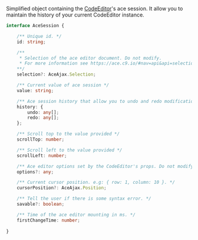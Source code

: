 Simplified object containing the [CodeEditor](http://localhost:6060/#typescript-1)'s ace session.
It allow you to maintain the history of your current CodeEditor instance.

```typescript
interface AceSession {

    /** Unique id. */
    id: string;

    /**
     * Selection of the ace editor document. Do not modify.
     * For more information see https://ace.c9.io/#nav=api&api=selection
    **/
    selection?: AceAjax.Selection;

    /** Current value of ace session */
    value: string;

    /** Ace session history that allow you to undo and redo modifications.  */
    history: {
        undo: any[];
        redo: any[];
    };

    /** Scroll top to the value provided */
    scrollTop: number;

    /** Scroll left to the value provided */
    scrollLeft: number;

    /** Ace editor options set by the CodeEditor's props. Do not modify. */
    options?: any;

    /** Current cursor position. e.g: { row: 1, column: 10 }. */
    cursorPosition?: AceAjax.Position;

    /** Tell the user if there is some syntax error. */
    savable?: boolean;

    /** Time of the ace editor mounting in ms. */
    firstChangeTime: number;
    
}
```
